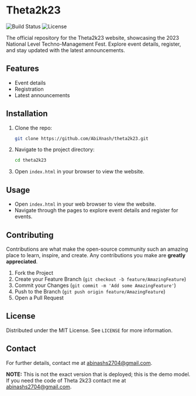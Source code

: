 # Theta2k23

![Build Status](https://img.shields.io/badge/build-passing-brightgreen)
![License](https://img.shields.io/badge/license-MIT-blue)

The official repository for the Theta2k23 website, showcasing the 2023 National Level Techno-Management Fest. Explore event details, register, and stay updated with the latest announcements.

## Features

- Event details
- Registration
- Latest announcements

## Installation

1. Clone the repo:
   ```sh
   git clone https://github.com/AbiXnash/theta2k23.git
   ```
2. Navigate to the project directory:
   ```sh
   cd theta2k23
   ```
3. Open `index.html` in your browser to view the website.

## Usage

- Open `index.html` in your web browser to view the website.
- Navigate through the pages to explore event details and register for events.

## Contributing

Contributions are what make the open-source community such an amazing place to learn, inspire, and create. Any contributions you make are **greatly appreciated**.

1. Fork the Project
2. Create your Feature Branch (`git checkout -b feature/AmazingFeature`)
3. Commit your Changes (`git commit -m 'Add some AmazingFeature'`)
4. Push to the Branch (`git push origin feature/AmazingFeature`)
5. Open a Pull Request

## License

Distributed under the MIT License. See `LICENSE` for more information.

## Contact

For further details, contact me at abinashs2704@gmail.com.

**NOTE:** This is not the exact version that is deployed; this is the demo model. If you need the code of Theta 2k23 contact me at abinashs2704@gmail.com.
